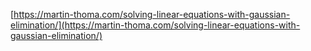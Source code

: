 [https://martin-thoma.com/solving-linear-equations-with-gaussian-elimination/](https://martin-thoma.com/solving-linear-equations-with-gaussian-elimination/)

